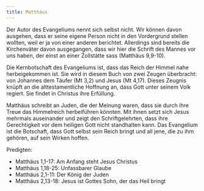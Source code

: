 ```yaml
---
title: Matthäus
---
```


Der Autor des Evangeliums nennt sich selbst nicht. Wir können davon ausgehen, dass er seine eigene Person nicht in den Vordergrund stellen wollten, weil er ja von einer anderen berichtet. Allerdings sind bereits die Kirchenväter davon ausgegangen, dass wir hier die Schrift des Mannes vor uns haben, der einst an einer Zollstätte sass (Matthäus 9,9-10).

Die Kernbotschaft des Evangeliums ist, dass das Reich der Himmel nahe herbeigekommen ist. Sie wird in diesem Buch von zwei Zeugen überbracht: von Johannes dem Täufer (Mt 3,2) und Jesus (Mt 4,17). Dieses Zeugnis knüpft an die alttestamentliche Hoffnung an, dass Gott unter seinem Volk regiert. Sie findet in Christus ihre Erfüllung.

Matthäus schreibt an Juden, die der Meinung waren, dass sie durch ihre Treue das Himmelreich herbeiführen könnten. Mit ihnen setzt sich Jesus mehrmals auseinander und zeigt den Schriftgelehrten, dass ihre Gerechtigkeit vor dem heiligen Gott nicht standhalten kann. Das Evangelium ist die Botschaft, dass Gott selbst sein Reich bringt und all jene, die zu ihm gehören, auf sein Wirken hoffen.

Predigten:

- Matthäus 1,1-17: Am Anfang steht Jesus Christus
- Matthäus 1,18-25: Unfassbarer Glaube
- Matthäus 2,1-11: Der König der Juden
- Matthäus 2,13-18: Jesus ist Gottes Sohn, der das Heil bringt

